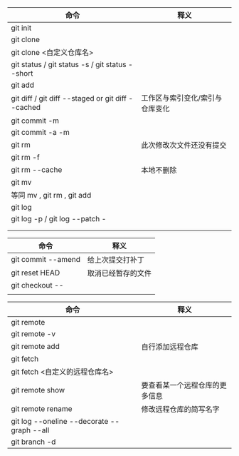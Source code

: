| 命令                                                         | 释义                            |
| ------------------------------------------------------------ | ------------------------------- |
| git init                                                     |                                 |
| git clone                                                    |                                 |
| git clone <url> <自定义仓库名>                               |                                 |
| git status / git status -s / git status --short              |                                 |
| git add                                                      |                                 |
| git diff / git diff --staged or git diff --cached            | 工作区与索引变化/索引与仓库变化 |
| git commit -m                                                |                                 |
| git commit -a -m                                             |                                 |
| git rm                                                       | 此次修改次文件还没有提交        |
| git rm -f                                                    |                                 |
| git rm --cache                                               | 本地不删除                      |
| git mv <old file> <new file>                                 |                                 |
| 等同 mv <old file> <new file> , git rm <old file>, git add <new file> |                                 |
| git log                                                      |                                 |
| git log -p / git log --patch -<number>                       |                                 |
|                                                              |                                 |
|                                                              |                                 |



| 命令                   | 释义               |
| ---------------------- | ------------------ |
| git commit --amend     | 给上次提交打补丁   |
| git reset HEAD <file>  | 取消已经暂存的文件 |
| git checkout -- <file> |                    |
|                        |                    |



| 命令                                       | 释义                           |
| ------------------------------------------ | ------------------------------ |
| git remote                                 |                                |
| git remote -v                              |                                |
| git remote add <shortname> <url>           | 自行添加远程仓库               |
| git fetch                                  |                                |
| git fetch <自定义的远程仓库名>             |                                |
| git remote show <remote>                   | 要查看某一个远程仓库的更多信息 |
| git remote rename <old name> <new name>    | 修改远程仓库的简写名字         |
| git log --oneline --decorate --graph --all |                                |
| git branch -d <branch name>                |                                |





